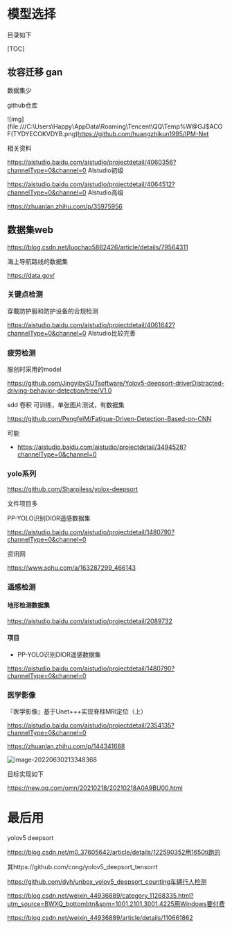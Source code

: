 # 模型选择

目录如下

[TOC]



## 妆容迁移  gan

数据集少

github仓库

![img](file:///C:\Users\Happy\AppData\Roaming\Tencent\QQ\Temp\%W@GJ$ACOF(TYDYECOKVDYB.png)https://github.com/huangzhikun1995/IPM-Net

相关资料

https://aistudio.baidu.com/aistudio/projectdetail/4060356?channelType=0&channel=0  AIstudio初级

https://aistudio.baidu.com/aistudio/projectdetail/4064512?channelType=0&channel=0    AIstudio高级

https://zhuanlan.zhihu.com/p/35975956



## 数据集web

https://blog.csdn.net/luochao5862426/article/details/79564311



海上导航路线的数据集

https://data.gov/



### 关键点检测

穿戴防护服和防护设备的合规检测

https://aistudio.baidu.com/aistudio/projectdetail/4061642?channelType=0&channel=0  AIstudio比较完善





### 疲劳检测

服创时采用的model

https://github.com/JingyibySUTsoftware/Yolov5-deepsort-driverDistracted-driving-behavior-detection/tree/V1.0

sdd 卷积 可训练，单张图片测试，有数据集

https://github.com/PengfeiM/Fatigue-Driven-Detection-Based-on-CNN

可能

- https://aistudio.baidu.com/aistudio/projectdetail/3494528?channelType=0&channel=0

### yolo系列

https://github.com/Sharpiless/yolox-deepsort  

文件项目多

PP-YOLO识别DIOR遥感数据集

https://aistudio.baidu.com/aistudio/projectdetail/1480790?channelType=0&channel=0





资讯网

https://www.sohu.com/a/163287299_466143





### 遥感检测

#### 地形检测数据集

https://aistudio.baidu.com/aistudio/projectdetail/2089732

#### 项目

- PP-YOLO识别DIOR遥感数据集

https://aistudio.baidu.com/aistudio/projectdetail/1480790?channelType=0&channel=0



### 医学影像

『医学影像』基于Unet+++实现脊柱MRI定位（上）

https://aistudio.baidu.com/aistudio/projectdetail/2354135?channelType=0&channel=0



https://zhuanlan.zhihu.com/p/144341688

![image-20220630213348368](C:\Users\Happy\AppData\Roaming\Typora\typora-user-images\image-20220630213348368.png)

目标实现如下

https://new.qq.com/omn/20210218/20210218A0A9BU00.html







# 最后用

yolov5 deepsort

https://blog.csdn.net/m0_37605642/article/details/122590352用1650ti跑的

其https://github.com/cong/yolov5_deepsort_tensorrt



https://github.com/dyh/unbox_yolov5_deepsort_counting车辆行人检测



https://blog.csdn.net/weixin_44936889/category_11268335.html?utm_source=BWXQ_bottombtn&spm=1001.2101.3001.4225用Windows要付费

https://blog.csdn.net/weixin_44936889/article/details/110661862

